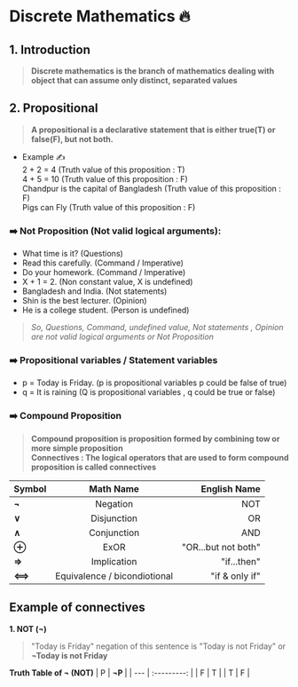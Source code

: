 # Discrete Mathematics 🔥

## 1. Introduction

> <b>Discrete mathematics is the branch of mathematics dealing with object that can assume only distinct, separated values</b>

## 2. Propositional

> <b>A propositional is a declarative statement that is either true(T) or false(F), but not both.</b>

- Example ✍️  
  2 + 2 = 4 (Truth value of this proposition : T)  
  4 + 5 = 10 (Truth value of this proposition : F)  
  Chandpur is the capital of Bangladesh (Truth value of this proposition : F)  
  Pigs can Fly (Truth value of this proposition : F)

### ➡️ Not Proposition (Not valid logical arguments):

- What time is it? (Questions)
- Read this carefully. (Command / Imperative)
- Do your homework. (Command / Imperative)
- X + 1 = 2. (Non constant value, X is undefined)
- Bangladesh and India. (Not statements)
- Shin is the best lecturer. (Opinion)
- He is a college student. (Person is undefined)

> <i>So, Questions, Command, undefined value, Not statements , Opinion are not valid logical arguments or Not Proposition</i>

### ➡️ Propositional variables / Statement variables

- p = Today is Friday. (p is propositional variables p could be false of true)
- q = It is raining (Q is propositional variables , q could be true or false)

### ➡️ Compound Proposition

> <b>Compound proposition is proposition formed by combining tow or more simple proposition  
> Connectives : The logical operators that are used to form compound proposition is called connectives</b>

| Symbol     |          Math Name           |        English Name |
| ---------- | :--------------------------: | ------------------: |
| <b> ¬ </b> |           Negation           |                 NOT |
| <b> ∨ </b> |         Disjunction          |                  OR |
| <b>∧</b>   |         Conjunction          |                 AND |
| <b>⊕</b>   |             ExOR             | "OR...but not both" |
| <b>⇒</b>   |         Implication          |         "if...then" |
| <b>⟺</b>   | Equivalence / bicondiotional |      "if & only if" |

<h2> Example of connectives </h2>
<b> 1. NOT (¬)</b>

> "Today is Friday" negation of this sentence is "Today is not Friday" or <b> ¬Today is not Friday </b>

<b>Truth Table of ¬ (NOT)</b>
| P   | <b> ¬P </b> |
| --- | :---------: |
| F   |      T      |
| T   |      F      |


